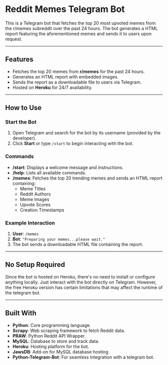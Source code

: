 # Reddit Memes Telegram Bot

This is a Telegram bot that fetches the top 20 most upvoted memes from the r/memes subreddit over the past 24 hours. The bot generates a HTML report featuring the aforementioned memes and sends it to users upon request.

---

## Features
- Fetches the top 20 memes from **r/memes** for the past 24 hours.
- Generates an HTML report with embedded images.
- Sends the report as a downloadable file to users via Telegram.
- Hosted on **Heroku** for 24/7 availability.

---

## How to Use

### Start the Bot
1. Open Telegram and search for the bot by its username (provided by the developer).
2. Click **Start** or type `/start` to begin interacting with the bot.

### Commands
- **/start**: Displays a welcome message and instructions.
- **/help**: Lists all available commands.
- **/memes**: Fetches the top 20 trending memes and sends an HTML report containing:
  - Meme Titles
  - Reddit Authors
  - Meme Images
  - Upvote Scores
  - Creation Timestamps

### Example Interaction
1. **User**: `/memes`
2. **Bot**: `"Preparing your memes...please wait."`
3. The bot sends a downloadable HTML file containing the report.

---

## No Setup Required
Since the bot is hosted on Heroku, there's no need to install or configure anything locally. Just interact with the bot directly on Telegram. However, the free Heroku version has certain limitations that may affect the runtime of the telegram bot.

---

## Built With
- **Python**: Core programming language.
- **Scrapy**: Web scraping framework to fetch Reddit data.
- **PRAW**: Python Reddit API Wrapper.
- **MySQL**: Database to store and track data.
- **Heroku**: Hosting platform for the bot.
- **JawsDB**: Add-on for MySQL database hosting.
- **Python-Telegram-Bot**: For seamless integration with a telegram bot.
